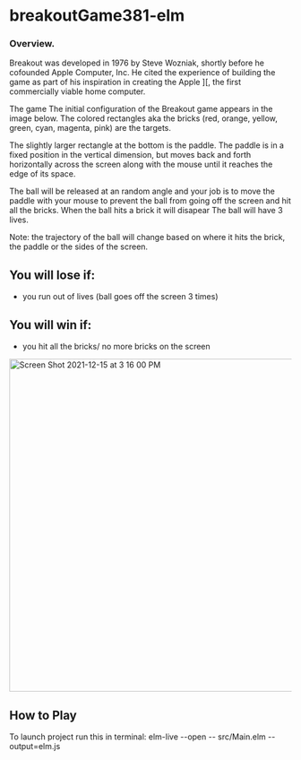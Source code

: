 # breakoutGame381-elm
### Overview. 

Breakout was developed in 1976 by Steve Wozniak, shortly before he cofounded Apple Computer, Inc. He cited the experience of building the game as part of his inspiration in creating the Apple ][, the first commercially viable home computer.

The game
The initial configuration of the Breakout game appears in the image below. The colored rectangles aka the bricks (red, orange, yellow, green, cyan, magenta, pink) are the targets.

The slightly larger rectangle at the bottom is the paddle. The paddle is in a fixed position in the vertical dimension, but moves back and forth horizontally across the screen along with the mouse until it reaches the edge of its space.

The ball will be released at an random angle and your job is to move the paddle with your mouse to prevent the ball from going off the screen and hit all the bricks. When the ball hits a brick it will disapear The ball will have 3 lives.

Note: the trajectory of the ball will change based on where it hits the brick, the paddle or the sides of the screen. 

## You will lose if: 
- you run out of lives (ball goes off the screen 3 times) 

## You will win if: 
- you hit all the bricks/ no more bricks on the screen

<img width="594" alt="Screen Shot 2021-12-15 at 3 16 00 PM" src="https://user-images.githubusercontent.com/54856485/146266126-1c84a771-e1a2-47b0-9190-9d0f368141e5.png">

## How to Play 
To launch project run this in terminal: 
elm-live --open -- src/Main.elm --output=elm.js
